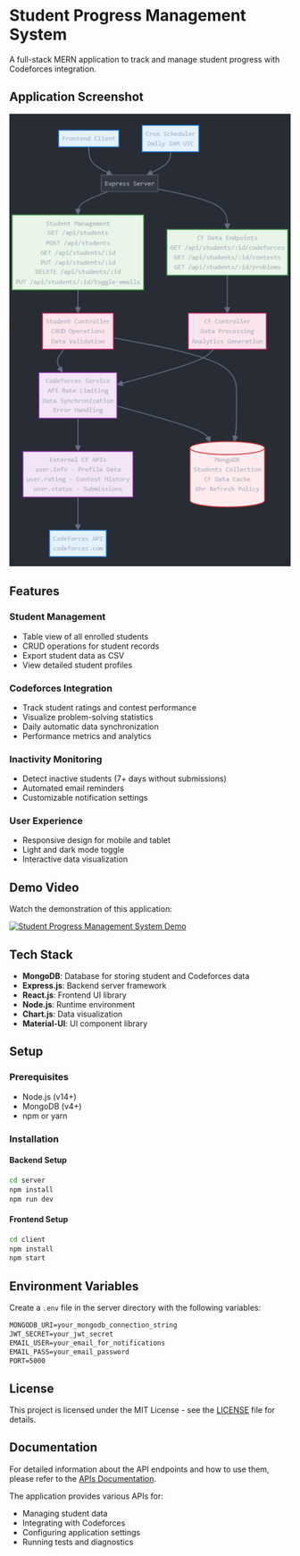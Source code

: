 # Student Progress Management System

A full-stack MERN application to track and manage student progress with Codeforces integration.

## Application Screenshot

![Application Screenshot](client/public/image.png)

## Features

### Student Management
- Table view of all enrolled students
- CRUD operations for student records
- Export student data as CSV
- View detailed student profiles

### Codeforces Integration
- Track student ratings and contest performance
- Visualize problem-solving statistics
- Daily automatic data synchronization
- Performance metrics and analytics

### Inactivity Monitoring
- Detect inactive students (7+ days without submissions)
- Automated email reminders
- Customizable notification settings

### User Experience
- Responsive design for mobile and tablet
- Light and dark mode toggle
- Interactive data visualization

## Demo Video

Watch the demonstration of this application:

[![Student Progress Management System Demo](https://img.youtube.com/vi/3ju7VED64Ls/0.jpg)](https://www.youtube.com/watch?v=3ju7VED64Ls)

## Tech Stack
- **MongoDB**: Database for storing student and Codeforces data
- **Express.js**: Backend server framework
- **React.js**: Frontend UI library
- **Node.js**: Runtime environment
- **Chart.js**: Data visualization
- **Material-UI**: UI component library

## Setup

### Prerequisites
- Node.js (v14+)
- MongoDB (v4+)
- npm or yarn

### Installation

#### Backend Setup
```bash
cd server
npm install
npm run dev
```

#### Frontend Setup
```bash
cd client
npm install
npm start
```

## Environment Variables

Create a `.env` file in the server directory with the following variables:
```
MONGODB_URI=your_mongodb_connection_string
JWT_SECRET=your_jwt_secret
EMAIL_USER=your_email_for_notifications
EMAIL_PASS=your_email_password
PORT=5000
```

## License
This project is licensed under the MIT License - see the [LICENSE](LICENSE) file for details.

## Documentation

For detailed information about the API endpoints and how to use them, please refer to the [APIs Documentation](client/public/apis.pdf).

The application provides various APIs for:
- Managing student data
- Integrating with Codeforces
- Configuring application settings
- Running tests and diagnostics
